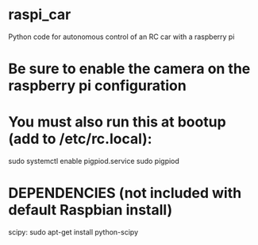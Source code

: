# raspi_car
Python code for autonomous control of an RC car with a raspberry pi

# Be sure to enable the camera on the raspberry pi configuration
# You must also run this at bootup (add to /etc/rc.local):
sudo systemctl enable pigpiod.service
sudo pigpiod

# DEPENDENCIES (not included with default Raspbian install)
scipy: sudo apt-get install python-scipy